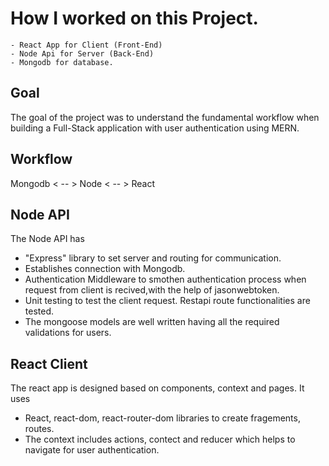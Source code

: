 # How I worked on this Project.
    - React App for Client (Front-End)
    - Node Api for Server (Back-End)
    - Mongodb for database.
## Goal
   The goal of the project was to understand the fundamental workflow when 
   building a Full-Stack application with user authentication using MERN. 
## Workflow
   Mongodb < -- > Node < -- > React
## Node API 
   The Node API has 
   - "Express" library to set server and routing for communication.
   - Establishes connection with Mongodb.
   - Authentication Middleware to smothen authentication process when request from client is recived,with the help of jasonwebtoken. 
   - Unit testing to test the client request. Restapi route functionalities are tested.
   - The mongoose models are well written having all the required validations for users.
## React Client
   The react app is designed based on components, context and pages. It uses
   - React, react-dom, react-router-dom libraries to create fragements, routes. 
   - The context includes actions, contect and reducer which helps to navigate for user authentication. 